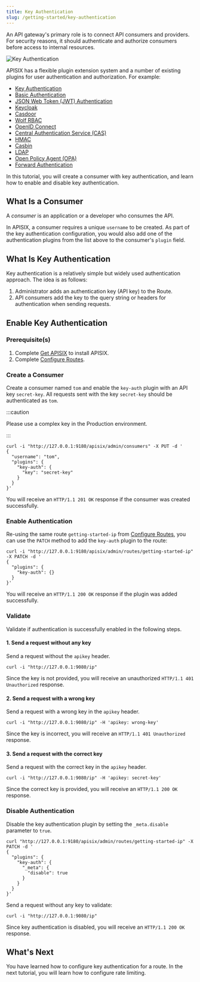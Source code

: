 ```yaml
---
title: Key Authentication
slug: /getting-started/key-authentication
---
```


An API gateway's primary role is to connect API consumers and providers. For security reasons, it should authenticate and authorize consumers before access to internal resources.

![Key Authentication](https://static.apiseven.com/uploads/2023/02/08/8mRaK3v1_consumer.png)

APISIX has a flexible plugin extension system and a number of existing plugins for user authentication and authorization. For example:

- [Key Authentication](https://apisix.apache.org/docs/apisix/plugins/key-auth/)
- [Basic Authentication](https://apisix.apache.org/docs/apisix/plugins/basic-auth/)
- [JSON Web Token (JWT) Authentication](https://apisix.apache.org/docs/apisix/plugins/jwt-auth/)
- [Keycloak](https://apisix.apache.org/docs/apisix/plugins/authz-keycloak/)
- [Casdoor](https://apisix.apache.org/docs/apisix/plugins/authz-casdoor/)
- [Wolf RBAC](https://apisix.apache.org/docs/apisix/plugins/wolf-rbac/)
- [OpenID Connect](https://apisix.apache.org/docs/apisix/plugins/openid-connect/)
- [Central Authentication Service (CAS)](https://apisix.apache.org/docs/apisix/plugins/cas-auth/)
- [HMAC](https://apisix.apache.org/docs/apisix/plugins/hmac-auth/)
- [Casbin](https://apisix.apache.org/docs/apisix/plugins/authz-casbin/)
- [LDAP](https://apisix.apache.org/docs/apisix/plugins/ldap-auth/)
- [Open Policy Agent (OPA)](https://apisix.apache.org/docs/apisix/plugins/opa/)
- [Forward Authentication](https://apisix.apache.org/docs/apisix/plugins/forward-auth/)

In this tutorial, you will create a consumer with key authentication, and learn how to enable and disable key authentication.

## What Is a Consumer

A _consumer_ is an application or a developer who consumes the API.

In APISIX, a consumer requires a unique `username` to be created. As part of the key authentication configuration, you would also add one of the authentication plugins from the list above to the consumer's `plugin` field.

## What Is Key Authentication

Key authentication is a relatively simple but widely used authentication approach. The idea is as follows:

1. Administrator adds an authentication key (API key) to the Route.
2. API consumers add the key to the query string or headers for authentication when sending requests.

## Enable Key Authentication

### Prerequisite(s)

1. Complete [Get APISIX](./) to install APISIX.
2. Complete [Configure Routes](./configure-routes#whats-a-route).

### Create a Consumer

Create a consumer named `tom` and enable the `key-auth` plugin with an API key `secret-key`. All requests sent with the key `secret-key` should be authenticated as `tom`.

:::caution

Please use a complex key in the Production environment.

:::

```shell
curl -i "http://127.0.0.1:9180/apisix/admin/consumers" -X PUT -d '
{
  "username": "tom",
  "plugins": {
    "key-auth": {
      "key": "secret-key"
    }
  }
}'
```

You will receive an `HTTP/1.1 201 OK` response if the consumer was created successfully.

### Enable Authentication

Re-using the same route `getting-started-ip` from [Configure Routes](./configure-routes), you can use the `PATCH` method to add the `key-auth` plugin to the route:

```shell
curl -i "http://127.0.0.1:9180/apisix/admin/routes/getting-started-ip" -X PATCH -d '
{
  "plugins": {
    "key-auth": {}
  }
}'
```

You will receive an `HTTP/1.1 200 OK` response if the plugin was added successfully.

### Validate

Validate if authentication is successfully enabled in the following steps.

#### 1. Send a request without any key

Send a request without the `apikey` header.

```shell
curl -i "http://127.0.0.1:9080/ip"
```

Since the key is not provided, you will receive an unauthorized `HTTP/1.1 401 Unauthorized` response.

#### 2. Send a request with a wrong key

Send a request with a wrong key in the `apikey` header.

```shell
curl -i "http://127.0.0.1:9080/ip" -H 'apikey: wrong-key'
```

Since the key is incorrect, you will receive an `HTTP/1.1 401 Unauthorized` response.

#### 3. Send a request with the correct key

Send a request with the correct key in the `apikey` header.

```shell
curl -i "http://127.0.0.1:9080/ip" -H 'apikey: secret-key'
```

Since the correct key is provided, you will receive an `HTTP/1.1 200 OK` response.

### Disable Authentication

Disable the key authentication plugin by setting the `_meta.disable` parameter to `true`.

```shell
curl "http://127.0.0.1:9180/apisix/admin/routes/getting-started-ip" -X PATCH -d '
{
  "plugins": {
    "key-auth": {
      "_meta": {
        "disable": true
      }
    }
  }
}'
```

Send a request without any key to validate:

```shell
curl -i "http://127.0.0.1:9080/ip"
```

Since key authentication is disabled, you will receive an `HTTP/1.1 200 OK` response.

## What's Next

You have learned how to configure key authentication for a route. In the next tutorial, you will learn how to configure rate limiting.
